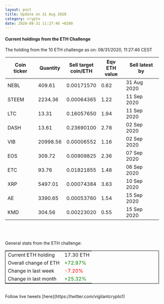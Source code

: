```yaml
---
layout: post
title: Update on 31 Aug 2020
category: crypto
date: 2020-08-31 11:27:46 +0200
---
```

<!-- Global site tag (gtag.js) - Google Analytics -->
<script async src="https://www.googletagmanager.com/gtag/js?id=UA-103831149-5"></script>
<script>
  window.dataLayer = window.dataLayer || [];
  function gtag(){dataLayer.push(arguments);}
  gtag('js', new Date());

  gtag('config', 'UA-103831149-5');
</script>


#### Current holdings from the ETH Challenge

The holding from the 10 ETH challenge as on: 08/31/2020, 11:27:46 CEST

|Coin ticker|Quantity|Sell target<br>coin/ETH|Eqv ETH<br>value|Sell latest by|
|-----------|--------|-----------|-----------|--------------|
NEBL|409.61|  0.00171570|0.62|31 Aug 2020|
STEEM|2234.36|  0.00064365|1.22|11 Sep 2020|
LTC|13.31|  0.16057650|1.94|11 Sep 2020|
DASH|13.61|  0.23690100|2.78|02 Sep 2020|
VIB|20998.56|  0.00006552|1.16|02 Sep 2020|
EOS|309.72|  0.00909825|2.36|07 Sep 2020|
ETC|93.76|  0.01821855|1.48|06 Sep 2020|
XRP|5497.01|  0.00074384|3.63|10 Sep 2020|
AE|3390.65|  0.00053760|1.54|15 Sep 2020|
KMD|304.56|  0.00223020|0.55|15 Sep 2020|

<br>
<br>
<br>
General stats from the ETH challenge:

<table style="border:1px solid black;margin-left:auto;margin-right:auto;">
	<tbody>
	<tr>
		<td>Current ETH holding</td>
		<td>     17.30 ETH</td>
	</tr>
	<tr>
		<td>Overall change of ETH</td>
		<td><font color="green">+72.97%</font></td>
	</tr>
	<tr>
		<td>Change in last week</td>
		<td><font color="red">-7.20%</font></td>
	</tr>
	<tr>
		<td>Change in last month</td>
		<td><font color="green">+25.32%</font></td>
	</tr>
	</tbody>
</table>

<br>
Follow live tweets [here](https://twitter.com/vigilantcrypto1)
<br>
<br>